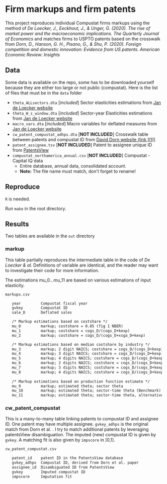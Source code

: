# Firm markups and firm patents

This project reproduces individual Compustat firms markups using the method
of _De Loecker, J., Eeckhout, J., & Unger, G. (2020). The rise of market power and the macroeconomic implications. The Quarterly Journal of Economics_ and matches
firms to USPTO patents based on the crosswalk from _Dorn, D., Hanson, G. H., Pisano, G., & Shu, P. (2020). Foreign competition and domestic innovation: Evidence from US patents. American Economic Review: Insights_

## Data
Some data is available on the repo, some has to be downloaded yourself because
they are either too large or not public (compustat).
Here is the list of files that must be in the `data` folder


  - `theta_ALLsectors.dta` [_included_] Sector elasticities estimations from [Jan de Loecker website](https://sites.google.com/site/deloeckerjan/data-and-code)
  - `theta_W_s_window.dta` [_included_] Sector-year Elasticities estimations from [Jan de Loecker website](https://sites.google.com/site/deloeckerjan/data-and-code)
  - `macro_vars.dta` [_included_] Macro variables for deflated measures from [Jan de Loecker website](https://sites.google.com/site/deloeckerjan/data-and-code)
  - `cw_patent_compustat_adhps.dta` [__NOT INCLUDED__] Crosswalk table between patents and compustat ID from [David Dorn website (link [I1]) ](https://www.ddorn.net/data.html#Patents)
  - `patent_assignee.tsv` [__NOT INCLUDED__] Patent to assignee unique ID from [PatentsView](https://patentsview.org/download/data-download-tables)
  - `compustat_northamerica_annual.csv` [__NOT INCLUDED__] Compustat - Capital IQ data
    - Entire database, annual data, consolidated account.
    - __Note:__ The file name must match, don't forget to rename!

## Reproduce
`R` is needed.

Run `make` in the root directory.

## Results 
Two tables are available in the `out` directory

### markup
This table partially reproduces the intermediate table in the code of _De Loecker & al._
Definitions of variable are identical, and the reader may want to investigate their
code for more information.

The estimations mu_0...mu_11 are based on various estimations of input elasticity.

```markdown
markups.csv

   year         Compustat fiscal year
   gvkey        Compustat ID
   sale_D       Deflated sales

   /* Markup estimations based on costshare */
   mu_0         markup; costshare = 0.85 (fig 1 NBER)
   mu_1         markup; costshare = cogs_D/(cogs_D+kexp)
   mu_2         markup; costshare = cogs_D/(cogs_D+xsga_D+kexp) 

   /* Markup estimations based on median costshare by industry */ 
   mu_3         markup; 2 digit NAICS; costshare = cogs_D/(cogs_D+kexp)
   mu_4         markup; 3 digit NAICS; costshare = cogs_D/(cogs_D+kexp)
   mu_5         markup; 4 digits NAICS; costshare = cogs_D/(cogs_D+kexp)
   mu_6         markup; 2 digits NAICS; costshare = cogs_D/(cogs_D+kexp+xsga_D)
   mu_7         markup; 3 digits NAICS; costshare = cogs_D/(cogs_D+kexp+xsga_D)
   mu_8         markup; 4 digits NAICS; costshare = cogs_D/(cogs_D+kexp+xsga_D)
   
   /* Markup estimations based on production function estimate */
   mu_9         markup; estimated theta; sector theta
   mu_10        markup; estimated theta; sector-time theta (Benchmark)
   mu_11        markup; estimated theta; sector-time theta, alternative specification
```

### cw_patent_compustat
This is a many-to-many table linking patents to compustat ID and assignee ID.
One patent may have multiple assignee. `gvkey_adhps` is the original match
from Dorn et al. . I try to match additional patents by leveraging patentsView
disambiguation. The imputed (new) compustat ID is given by `gvkey`. A matching
fit is also given by `impscore` in ]0,1]. 

```markdown
cw_patent_compustat.csv

   patent_id    patent ID in the PatentsView database
   gvkey_adhps  Compustat ID, derived from Dorn et al. paper
   assignee_id  Disambiguated ID from PatentsView
   gvkey        Imputed compustat ID
   impscore     Imputation fit 
```
